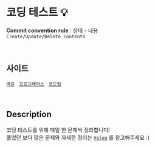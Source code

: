 # 코딩 테스트 💡

**Commit convention rule** : 상태 - 내용  
`Create/Update/Delete contents`

<br>

## 사이트
[`백준`](https://www.acmicpc.net/) &nbsp; [`프로그래머스`](https://programmers.co.kr/) &nbsp; [`코드업`](https://codeup.kr/index.php)  

<br>

## Description
코딩 테스트를 위해 매일 한 문제씩 정리합니다!
<br>
풀었던 보다 많은 문제와 자세한 정리는 [`Velog`](https://velog.io/@shiningcastle) 를 참고해주세요 :)
